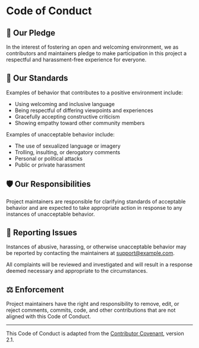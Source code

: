 # Code of Conduct

## 📜 Our Pledge

In the interest of fostering an open and welcoming environment, we as contributors and maintainers pledge to make participation in this project a respectful and harassment-free experience for everyone.

## 🙌 Our Standards

Examples of behavior that contributes to a positive environment include:

- Using welcoming and inclusive language
- Being respectful of differing viewpoints and experiences
- Gracefully accepting constructive criticism
- Showing empathy toward other community members

Examples of unacceptable behavior include:

- The use of sexualized language or imagery
- Trolling, insulting, or derogatory comments
- Personal or political attacks
- Public or private harassment

## 🛡️ Our Responsibilities

Project maintainers are responsible for clarifying standards of acceptable behavior
and are expected to take appropriate action in response to any instances of
unacceptable behavior.

## 📝 Reporting Issues

Instances of abusive, harassing, or otherwise unacceptable behavior may be reported
by contacting the maintainers at support@example.com.

All complaints will be reviewed and investigated and will result in a response
deemed necessary and appropriate to the circumstances.

## ⚖️ Enforcement

Project maintainers have the right and responsibility to remove, edit, or reject
comments, commits, code, and other contributions that are not aligned with this
Code of Conduct.

---

This Code of Conduct is adapted from the
[Contributor Covenant](https://www.contributor-covenant.org), version 2.1.
